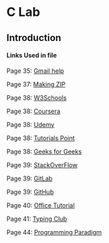 # C Lab
## Introduction

#### Links Used in file

Page 35: [Gmail help](https://support.google.com/mail/answer/6304825?co=GENIE.Platform=Desktop&hl=en)

Page 37: [Making ZIP](http://knowledgebase.poppulo.com/articles/How_To/Create-a-Zipped-Folder/?l=en_US&fs=RelatedArticle)

Page 38: [W3Schools](https://www.w3schools.com/)

Page 38: [Coursera](https://www.coursera.org/)

Page 38: [Udemy](https://www.udemy.com/)

Page 38: [Tutorials Point](https://www.tutorialspoint.com/index.html)

Page 38: [Geeks for Geeks](https://www.geeksforgeeks.org/)

Page 39: [StackOverFlow](https://stackoverflow.com/)

Page 39: [GitLab](https://github.com/)

Page 39: [GitHub](https://about.gitlab.com)

Page 40: [Office Tutorial](https://www.youtube.com/playlist?list=PLmkaw6oRnRv8UYcRLpxon4rPQm_pud8nd)

Page 41: [Typing Club](https://www.typingclub.com/)

Page 44: [Programming Paradigm](https://en.wikipedia.org/wiki/Programming_paradigm)

